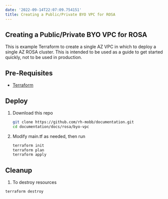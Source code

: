 ```yaml
---
date: '2022-09-14T22:07:09.754151'
title: Creating a Public/Private BYO VPC for ROSA
---
```

## Creating a Public/Private BYO VPC for ROSA

This is example Terraform to create a single AZ VPC in which to deploy a single AZ ROSA cluster. This is intended to be used as a guide to get started quickly, not to be used in production.

## Pre-Requisites

* [Terraform](https://www.terraform.io/downloads.html)

## Deploy

1. Download this repo

    ```bash
    git clone https://github.com/rh-mobb/documentation.git
    cd documentation/docs/rosa/byo-vpc
    ```

1. Modify main.tf as needed, then run

    ```bash
    terraform init
    terraform plan
    terraform apply
    ```

## Cleanup

1. To destroy resources

  ```bash
  terraform destroy
  ```